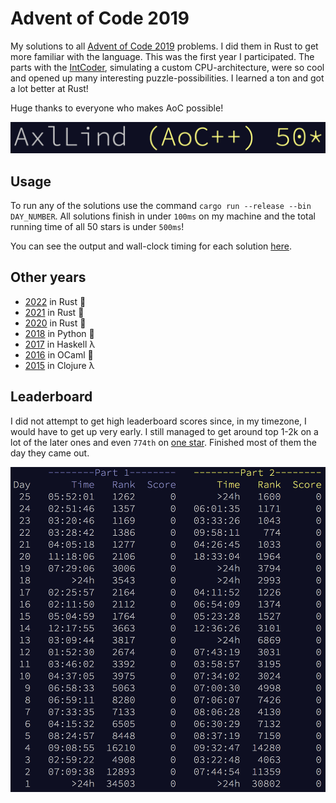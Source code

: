 # Advent of Code 2019
My solutions to all [Advent of Code 2019](https://adventofcode.com/2019) problems. I did them in Rust to get more familiar with the language. This was the first year I participated. The parts with the [IntCoder](./src/intcoder.rs), simulating a custom CPU-architecture, were so cool and opened up many interesting puzzle-possibilities. I learned a ton and got a lot better at Rust!

Huge thanks to everyone who makes AoC possible!

![all stars](./screenshots/all_stars.png)

## Usage
To run any of the solutions use the command `cargo run --release --bin DAY_NUMBER`. All solutions finish in under `100ms` on my machine and the total running time of all 50 stars is under `500ms`!

You can see the output and wall-clock timing for each solution [here](./Output.md).

## Other years
- [2022](https://github.com/AxlLind/AdventOfCode2022/) in Rust :crab:
- [2021](https://github.com/AxlLind/AdventOfCode2021/) in Rust :crab:
- [2020](https://github.com/AxlLind/AdventOfCode2020/) in Rust :crab:
- [2018](https://github.com/AxlLind/AdventOfCode2018/) in Python :snake:
- [2017](https://github.com/AxlLind/AdventOfCode2017/) in Haskell λ
- [2016](https://github.com/AxlLind/AdventOfCode2016/) in OCaml :crab:
- [2015](https://github.com/AxlLind/AdventOfCode2015/) in Clojure λ

## Leaderboard
I did not attempt to get high leaderboard scores since, in my timezone, I would have to get up very early. I still managed to get around top 1-2k on a lot of the later ones and even `774th` on [one star](./src/bin/22.rs). Finished most of them the day they came out.

![leaderboard](./screenshots/leaderboard.png)
